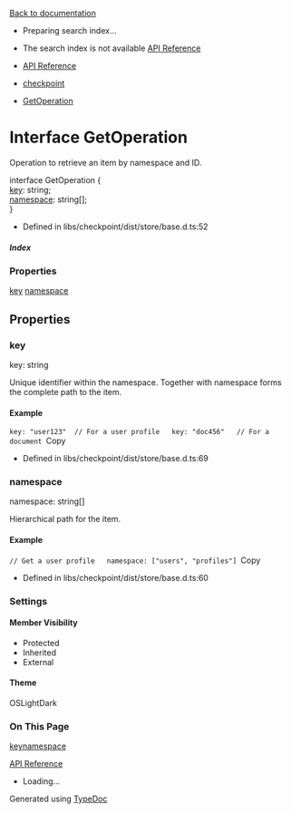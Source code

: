 [Back to documentation](/langgraphjs/)

* Preparing search index...
* The search index is not available
[API Reference](/)

* [API Reference](../index.html)
* [checkpoint](../modules/checkpoint.html)
* [GetOperation](checkpoint.GetOperation.html)

# Interface GetOperation

Operation to retrieve an item by namespace and ID.

interface GetOperation {   
[key](checkpoint.GetOperation.html#key): string;   
[namespace](checkpoint.GetOperation.html#namespace): string\[\];   
}

* Defined in libs/checkpoint/dist/store/base.d.ts:52

#####  Index

### Properties

[key](checkpoint.GetOperation.html#key) [namespace](checkpoint.GetOperation.html#namespace) 

## Properties

### key

key: string

Unique identifier within the namespace. Together with namespace forms the complete path to the item.

#### Example

`key: "user123"  // For a user profile  
key: "doc456"   // For a document
`Copy

* Defined in libs/checkpoint/dist/store/base.d.ts:69

### namespace

namespace: string\[\]

Hierarchical path for the item.

#### Example

`// Get a user profile  
namespace: ["users", "profiles"]
`Copy

* Defined in libs/checkpoint/dist/store/base.d.ts:60

### Settings

#### Member Visibility

* Protected
* Inherited
* External

#### Theme

OSLightDark

### On This Page

[key](#key)[namespace](#namespace)

[API Reference](../index.html)
* Loading...

Generated using [TypeDoc](https://typedoc.org/)
